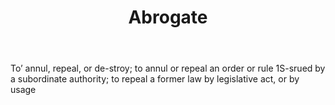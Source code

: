 ---
title: Abrogate
permalink: "/definitions/abrogate.html"
body: To’ annul, repeal, or de-stroy; to annul or repeal an order or rule 1S-srued
  by a subordinate authority; to repeal a former law by legislative act, or by usage
published_at: '2018-07-07'
layout: post
---